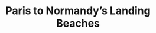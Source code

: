 ---
category: river
title: Paris to Normandy’s Landing Beaches
class: paris-to-normandys-landing-beaches
cruiseline: Avalon Waterways – Avalon Creativity
special-info: Save up to £1000 per couple
price: 959
nights: 7
cruise-url: http://www.planetcruise.co.uk/avalon-waterways-cruises/avalon-creativity/29-March-2016/92955?referrersiteid=970
---